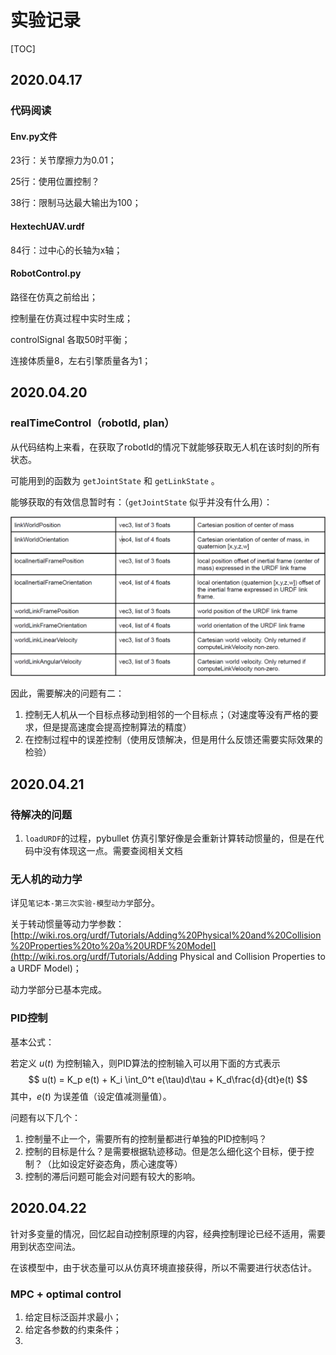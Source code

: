 # 实验记录

[TOC]

## 2020.04.17

### 代码阅读

#### Env.py文件

23行：关节摩擦力为0.01；

25行：使用位置控制？

38行：限制马达最大输出为100；

#### HextechUAV.urdf

84行：过中心的长轴为x轴；

#### RobotControl.py

路径在仿真之前给出；

控制量在仿真过程中实时生成；

controlSignal 各取50时平衡；

连接体质量8，左右引擎质量各为1；



## 2020.04.20

### realTimeControl（robotId, plan）

从代码结构上来看，在获取了robotId的情况下就能够获取无人机在该时刻的所有状态。

可能用到的函数为 `getJointState` 和 `getLinkState` 。

能够获取的有效信息暂时有：（`getJointState` 似乎并没有什么用）：

<div align = "center">
    <img src = "pics\getLinkState.png" width = 700>
</div>



因此，需要解决的问题有二：

1. 控制无人机从一个目标点移动到相邻的一个目标点；（对速度等没有严格的要求，但是提高速度会提高控制算法的精度）
2. 在控制过程中的误差控制（使用反馈解决，但是用什么反馈还需要实际效果的检验）



## 2020.04.21

### 待解决的问题

1. `loadURDF`的过程，pybullet 仿真引擎好像是会重新计算转动惯量的，但是在代码中没有体现这一点。需要查阅相关文档



### 无人机的动力学

详见`笔记本-第三次实验-模型动力学`部分。

关于转动惯量等动力学参数：[http://wiki.ros.org/urdf/Tutorials/Adding%20Physical%20and%20Collision%20Properties%20to%20a%20URDF%20Model](http://wiki.ros.org/urdf/Tutorials/Adding Physical and Collision Properties to a URDF Model)；

动力学部分已基本完成。



### PID控制

基本公式：

若定义 $u(t)$ 为控制输入，则PID算法的控制输入可以用下面的方式表示
$$
u(t) = K_p e(t) + K_i \int_0^t e(\tau)d\tau + K_d\frac{d}{dt}e(t)
$$
其中，$e(t)$ 为误差值（设定值减测量值）。

问题有以下几个：

1. 控制量不止一个，需要所有的控制量都进行单独的PID控制吗？
2. 控制的目标是什么？是需要根据轨迹移动。但是怎么细化这个目标，便于控制？（比如设定好姿态角，质心速度等）
3. 控制的滞后问题可能会对问题有较大的影响。



## 2020.04.22

针对多变量的情况，回忆起自动控制原理的内容，经典控制理论已经不适用，需要用到状态空间法。

在该模型中，由于状态量可以从仿真环境直接获得，所以不需要进行状态估计。



### MPC + optimal control

1. 给定目标泛函并求最小；
2. 给定各参数的约束条件；
3. 